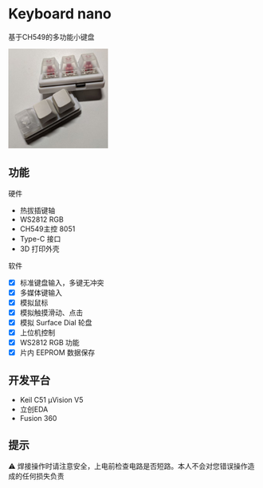 # Keyboard nano

基于CH549的多功能小键盘

<img src="./IMG/1.jpg" height="200" width="200"/>


## 功能

硬件

- 热拔插键轴
- WS2812 RGB
- CH549主控 8051
- Type-C 接口
- 3D 打印外壳

软件

- [x] 标准键盘输入，多键无冲突
- [x] 多媒体键输入
- [x] 模拟鼠标
- [x] 模拟触摸滑动、点击
- [x] 模拟 Surface Dial 轮盘
- [x] 上位机控制
- [x] WS2812 RGB 功能
- [x] 片内 EEPROM 数据保存

## 开发平台

- Keil C51 µVision V5
- 立创EDA
- Fusion 360

## 提示

⚠ 焊接操作时请注意安全，上电前检查电路是否短路。本人不会对您错误操作造成的任何损失负责

